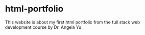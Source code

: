 # html-portfolio
This website is about my first html portfolio from the full stack web development course by Dr. Angela Yu
